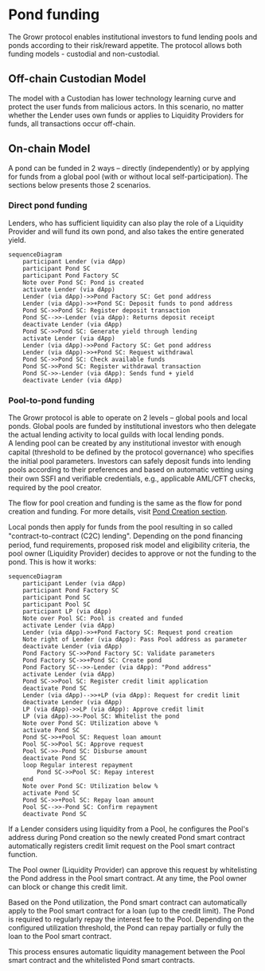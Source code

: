 # Pond funding
The Growr protocol enables institutional investors to fund lending pools and ponds according to their risk/reward appetite. The protocol allows both funding models - custodial and non-custodial.
## Off-chain Custodian Model
The model with a Custodian has lower technology learning curve and protect the user funds from malicious actors. In this scenario, no matter whether the Lender uses own funds or applies to Liquidity Providers for funds, all transactions occur off-chain.
## On-chain Model
A pond can be funded in 2 ways – directly (independently) or by applying for funds from a global pool (with or without local self-participation). The sections below presents those 2 scenarios.
### Direct pond funding
Lenders, who has sufficient liquidity can also play the role of a Liquidity Provider and will fund its own pond, and also takes the entire generated yield.
```mermaid
sequenceDiagram
    participant Lender (via dApp)
    participant Pond SC
    participant Pond Factory SC
    Note over Pond SC: Pond is created
    activate Lender (via dApp)
    Lender (via dApp)->>Pond Factory SC: Get pond address
    Lender (via dApp)->>+Pond SC: Deposit funds to pond address
    Pond SC->>Pond SC: Register deposit transaction
    Pond SC-->>-Lender (via dApp): Returns deposit receipt
    deactivate Lender (via dApp)
    Pond SC->>Pond SC: Generate yield through lending
    activate Lender (via dApp)
    Lender (via dApp)->>Pond Factory SC: Get pond address
    Lender (via dApp)->>+Pond SC: Request withdrawal
    Pond SC->>Pond SC: Check available funds
    Pond SC->>Pond SC: Register withdrawal transaction
    Pond SC->>-Lender (via dApp): Sends fund + yield
    deactivate Lender (via dApp)
```
### Pool-to-pond funding
The Growr protocol is able to operate on 2 levels – global pools and local ponds. Global pools are funded by institutional investors who then delegate the actual lending activity to local guilds with local lending ponds.  
A lending pool can be created by any institutional investor with enough capital (threshold to be deﬁned by the protocol governance) who speciﬁes the initial pool parameters. Investors can safely deposit funds into lending pools according to their preferences and based on automatic vetting using their own SSFI and veriﬁable credentials, e.g., applicable AML/CFT checks, required by the pool creator.

The flow for pool creation and funding is the same as the flow for pond creation and funding. For more details, visit [Pond Creation section](./D-Liquidity-1-Pond-Creation.md).

Local ponds then apply for funds from the pool resulting in so called "contract-to-contract (C2C) lending". Depending on the pond ﬁnancing period, fund requirements, proposed risk model and eligibility criteria, the pool owner (Liquidity Provider) decides to approve or not the funding to the pond. This is how it works:
```mermaid
sequenceDiagram
    participant Lender (via dApp)
    participant Pond Factory SC
    participant Pond SC
    participant Pool SC
    participant LP (via dApp)
    Note over Pool SC: Pool is created and funded
    activate Lender (via dApp)
    Lender (via dApp)->>+Pond Factory SC: Request pond creation
    Note right of Lender (via dApp): Pass Pool address as parameter
    deactivate Lender (via dApp)
    Pond Factory SC->>Pond Factory SC: Validate parameters
    Pond Factory SC->>+Pond SC: Create pond
    Pond Factory SC-->>-Lender (via dApp): "Pond address"
    activate Lender (via dApp)
    Pond SC->>Pool SC: Register credit limit application
    deactivate Pond SC
    Lender (via dApp)-->>+LP (via dApp): Request for credit limit
    deactivate Lender (via dApp)
    LP (via dApp)->>LP (via dApp): Approve credit limit
    LP (via dApp)->>-Pool SC: Whitelist the pond
    Note over Pond SC: Utilization above %
    activate Pond SC
    Pond SC->>+Pool SC: Request loan amount
    Pool SC->>Pool SC: Approve request
    Pool SC->>-Pond SC: Disburse amount
    deactivate Pond SC
    loop Regular interest repayment
        Pond SC->>Pool SC: Repay interest
    end
    Note over Pond SC: Utilization below %
    activate Pond SC
    Pond SC->>+Pool SC: Repay loan amount
    Pool SC-->>-Pond SC: Confirm repayment
    deactivate Pond SC
```
If a Lender considers using liquidity from a Pool, he configures the Pool's address during Pond creation so the newly created Pond smart contract automatically registers credit limit request on the Pool smart contract function.

The Pool owner (Liquidity Provider) can approve this request by whitelisting the Pond address in the Pool smart contract. At any time, the Pool owner can block or change this credit limit.

Based on the Pond utilization, the Pond smart contract can automatically apply to the Pool smart contract for a loan (up to the credit limit). The Pond is required to regularly repay the interest fee to the Pool. Depending on the configured utilization threshold, the Pond can repay partially or fully the loan to the Pool smart contract.
  
This process ensures automatic liquidity management between the Pool smart contract and the whitelisted Pond smart contracts.